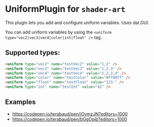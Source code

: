 # UniformPlugin for `shader-art`

This plugin lets you add and configure uniform variables. Uses dat.GUI.

You can add uniform variables by using the `<uniform type="vec2|vec3|vec4|color|int|float" />` tag.

## Supported types:

```html
<uniform type="vec2" name="testVec2" value="1,2" />
<uniform type="vec3" name="testVec3" value="1,2,3" />
<uniform type="vec4" name="testVec4" value="1,2,3,4" />
<uniform type="color" name="testColor" value="#ff00ff" />
<uniform type="float" name="testFloat" value="123." />
<uniform type="int" name="testInt" value="42" />
```

## Examples

- https://codepen.io/terabaud/pen/jOymzJN?editors=1000
- https://codepen.io/terabaud/pen/bGgOpjb?editors=1000
